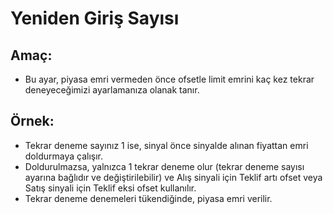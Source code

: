 # **Yeniden Giriş Sayısı**

## Amaç:

- Bu ayar, piyasa emri vermeden önce ofsetle limit emrini kaç kez tekrar deneyeceğimizi ayarlamanıza olanak tanır.

## Örnek:

- Tekrar deneme sayınız 1 ise, sinyal önce sinyalde alınan fiyattan emri doldurmaya çalışır.
- Doldurulmazsa, yalnızca 1 tekrar deneme olur (tekrar deneme sayısı ayarına bağlıdır ve değiştirilebilir) ve Alış sinyali için Teklif artı ofset veya Satış sinyali için Teklif eksi ofset kullanılır.
- Tekrar deneme denemeleri tükendiğinde, piyasa emri verilir.